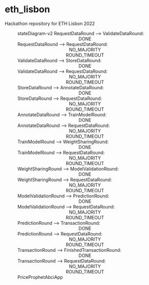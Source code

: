 # eth_lisbon
Hackathon repository for ETH Lisbon 2022

<figure markdown>
<div class="mermaid">
stateDiagram-v2
    RequestDataRound --> ValidateDataRound: <center>DONE</center>
    RequestDataRound --> RequestDataRound: <center>NO_MAJORITY<br />ROUND_TIMEOUT</center>
    ValidateDataRound --> StoreDataRound: <center>DONE</center>
    ValidateDataRound --> RequestDataRound: <center>NO_MAJORITY<br />ROUND_TIMEOUT</center>
    StoreDataRound --> AnnotateDataRound: <center>DONE</center>
    StoreDataRound --> RequestDataRound: <center>NO_MAJORITY<br />ROUND_TIMEOUT</center>
    AnnotateDataRound --> TrainModelRound: <center>DONE</center>
    AnnotateDataRound --> RequestDataRound: <center>NO_MAJORITY<br />ROUND_TIMEOUT</center>
    TrainModelRound --> WeightSharingRound: <center>DONE</center>
    TrainModelRound --> RequestDataRound: <center>NO_MAJORITY<br />ROUND_TIMEOUT</center>
    WeightSharingRound --> ModelValidationRound: <center>DONE</center>
    WeightSharingRound --> RequestDataRound: <center>NO_MAJORITY<br />ROUND_TIMEOUT</center>
    ModelValidationRound --> PredictionRound: <center>DONE</center>
    ModelValidationRound --> RequestDataRound: <center>NO_MAJORITY<br />ROUND_TIMEOUT</center>
    PredictionRound --> TransactionRound: <center>DONE</center>
    PredictionRound --> RequestDataRound: <center>NO_MAJORITY<br />ROUND_TIMEOUT</center>
    TransactionRound --> FinishedTransactionRound: <center>DONE</center>
    TransactionRound --> RequestDataRound: <center>NO_MAJORITY<br />ROUND_TIMEOUT</center>
</div>
<figcaption>PriceProphetAbciApp</figcaption>
</figure>

